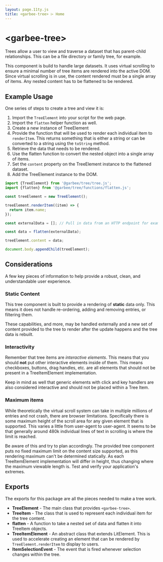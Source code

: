 ```yaml
---
layout: page.11ty.js
title: <garbee-tree> ⌲ Home
---
```


# &lt;garbee-tree>

Trees allow a user to view and traverse a dataset that has
parent-child relationships. This can be a file directory or
family tree, for example.

This component is build to handle large datasets. It uses
virtual scrolling to ensure a minimal number of tree items
are rendered into the active DOM. Since virtual scrolling
is in use, the content rendered must be a single array of
items. Any nested content has to be flattened to be rendered.

## Example Usage

One series of steps to create a tree and view it is:

1. Import the `TreeElement` into your script for the web page.
1. Import the `flatten` helper function as well.
1. Create a new instance of TreeElement
1. Provide the function that will be used to render each individual
item to `renderItem`. This returns something that is either a string
or can be converted to a string using the `toString` method.
1. Retrieve the data that needs to be rendered.
1. Use the flatten function to convert the nested object into
a single array of items.
1. Set the `content` property on the TreeElement instance to the flattened dataset.
1. Add the TreeElement instance to the DOM.

```javascript
import {TreeElement} from '@garbee/tree/tree.js';
import {flatten} from '@garbee/tree/functions/flatten.js';

const treeElement = new TreeElement();

treeElement.renderItem((item) => {
  return item.name;
});

const externalData = []; // Pull in data from an HTTP endpoint for example

const data = flatten(externalData);

treeElement.content = data;

document.body.appendChild(treeElement);
```

## Considerations

A few key pieces of information to help provide a robust,
clean, and understandable user experience.

### Static Content

This tree component is built to provide a rendering of
**static** data only. This means it does not handle
re-ordering, adding and removing entries, or filtering them.

These capabilities, and more, may be handled externally and
a new set of content provided to the tree to render after
the update happens and the tree data is rebuilt.

### Interactivity

Remember that tree items are *interactive elements*. This
means that you should **not** put other interactive elements
inside of them. This means checkboxes, buttons, drag handles,
etc. are all elements that should not be present in a
TreeItemElement implementation.

Keep in mind as well that generic elements with click and
key handlers are also considered interactive and should not
be placed within a Tree Item.

### Maximum items

While theoretically the virtual scroll system can take in
multiple millions of entries and not crash, there are
browser limitations. Specifically there is some maximum
height of the scroll area for any given element that is
supported. This varies a little from user-agent to
user-agent. It seems to be that generally around 480k
individual lines of text in scrolling is where the limit
is reached.

Be aware of this and try to plan accordingly. The provided
tree component puts no fixed maximum limit on the content
size supported, as this rendering maximum can't be
determined statically. As each TreeItemElement
implementation will differ in height, thus changing where
the maximum viewable length is. Test and verify your
application's extremes.

## Exports

The exports for this package are all the pieces needed
to make a tree work.

* **TreeElement** - The main class that provides `<garbee-tree>`.
* **TreeItem** - The class that is used to represent each individual item for the tree content.
* **flatten** - A function to take a nested set of data and flatten it into TreeItem objects.
* **TreeItemElement** - An abstract class that extends LitElement. This is used to accelerate creating an
element that can be rendered by `TreeElement.renderItem` to display to users.
* **ItemSelectionEvent** - The event that is fired whenever selection changes within the tree.
